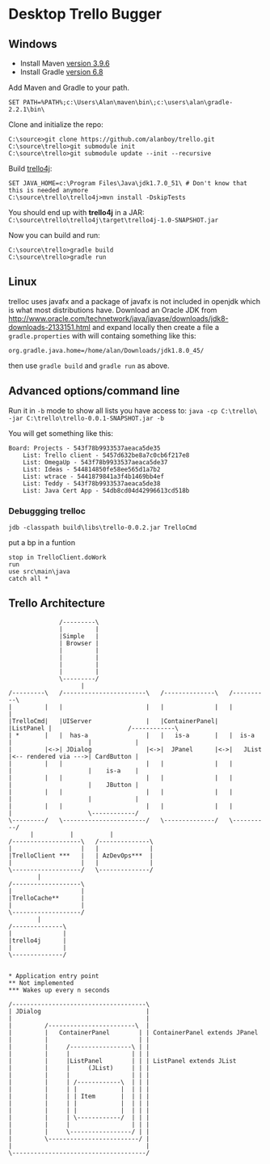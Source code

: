 # Desktop Trello Bugger

## Windows

- Install Maven [version 3.9.6](https://downloads.apache.org/maven/maven-3/3.9.6/binaries/apache-maven-3.9.6-bin.zip)
- Install Gradle [version 6.8](https://gradle.org/next-steps/?version=6.8&format=bin)

Add Maven and Gradle to your path.

```
SET PATH=%PATH%;c:\Users\Alan\maven\bin\;c:\users\alan\gradle-2.2.1\bin\
```

Clone and initialize the repo:

    C:\source>git clone https://github.com/alanboy/trello.git
    C:\source\trello>git submodule init
    C:\source\trello>git submodule update --init --recursive

Build [trello4j](https://github.com/joelso/trello4j):

    SET JAVA_HOME=c:\Program Files\Java\jdk1.7.0_51\ # Don't know that this is needed anymore
    C:\source\trello\trello4j>mvn install -DskipTests

You should end up with **trello4j** in a JAR: `C:\source\trello\trello4j\target\trello4j-1.0-SNAPSHOT.jar`

Now you can build and run:

    C:\source\trello>gradle build
    C:\source\trello>gradle run

## Linux ##

trelloc uses javafx and a package of javafx is not included in openjdk which is what most distributions have. Download an Oracle JDK from http://www.oracle.com/technetwork/java/javase/downloads/jdk8-downloads-2133151.html and expand locally  then create a file a `gradle.properties` with will containg something like this:

    org.gradle.java.home=/home/alan/Downloads/jdk1.8.0_45/

then use `gradle build` and `gradle run` as above.

## Advanced options/command line ##

Run it in `-b` mode to show all lists you have access to: `java -cp C:\trello\ -jar C:\trello\trello-0.0.1-SNAPSHOT.jar -b`

You will get something like this:

    Board: Projects - 543f78b9933537aeaca5de35
        List: Trello client - 5457d632be8a7c0cb6f217e8
        List: OmegaUp - 543f78b9933537aeaca5de37
        List: Ideas - 544814850fe58ee565d1a7b2
        List: wtrace - 5441879841a3f4b1469bb4ef
        List: Teddy - 543f78b9933537aeaca5de38
        List: Java Cert App - 54db8cd04d42996613cd518b


### Debuggging trelloc ###

    jdb -classpath build\libs\trello-0.0.2.jar TrelloCmd

put a bp in a funtion

    stop in TrelloClient.doWork
    run
    use src\main\java
    catch all *

## Trello Architecture ##

                  /---------\
                  |         |
                  |Simple   |
                  | Browser |
                  |         |
                  |         |
                  |         |
                  |         |
                  \---------/
                        |
    /---------\   /-----------------------\   /--------------\   /----------\
    |         |   |                       |   |              |   |          |
    |TrelloCmd|   |UIServer               |   |ContainerPanel|   |ListPanel |                     /------------\
    | *       |   |  has-a                |   |   is-a       |   |  is-a    |                     |            |
    |         |<->| JDialog               |<->|  JPanel      |<->|   JList  |<-- rendered via --->| CardButton |
    |         |   |                       |   |              |   |          |                     |    is-a    |
    |         |   |                       |   |              |   |          |                     |    JButton |
    |         |   |                       |   |              |   |          |                     |            |
    |         |   |                       |   |              |   |          |                     \------------/
    \---------/   \-----------------------/   \--------------/   \----------/
          |          |          |
    /-------------------\   /--------------\
    |                   |   |              |
    |TrelloClient ***   |   | AzDevOps***  |
    |                   |   |              |
    \-------------------/   \--------------/
            |
    /-------------------\   
    |                   |   
    |TrelloCache**      |
    |                   |   
    \-------------------/   
            |
    /--------------\
    |              |
    |trello4j      |
    |              |
    \--------------/


    * Application entry point
    ** Not implemented
    *** Wakes up every n seconds

    /-------------------------------------\
    | JDialog                             |
    |                                     |
    |         /------------------------\  |
    |         |   ContainerPanel        | | ContainerPanel extends JPanel
    |         |                         | |
    |         |     /-----------------\ | |
    |         |     |                 | | |
    |         |     |ListPanel        | | | ListPanel extends JList
    |         |     |     (JList)     | | |
    |         |     |                 | | |
    |         |     | /------------\  | | |
    |         |     | |            |  | | |
    |         |     | | Item       |  | | |
    |         |     | |            |  | | |
    |         |     | |            |  | | |
    |         |     | \------------/  | | |
    |         |     |                 | | |
    |         |     \-----------------/ | |
    |         \-------------------------/ |
    |                                     |
    \-------------------------------------/


